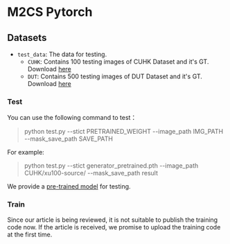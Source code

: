 # M2CS Pytorch

## Datasets
- `test_data`: The data for testing.
  - `CUHK`: Contains 100 testing images of CUHK Dataset and it's GT. Download [here](https://github.com/jerysaw/M2CS/releases/download/model/CUHK.rar)
  - `DUT`: Contains 500 testing images of DUT Dataset and it's GT. Download [here](https://github.com/jerysaw/M2CS/releases/download/model/DUT.rar)

### Test
You can use the following command to test：
> python test.py --stict PRETRAINED_WEIGHT --image_path IMG_PATH --mask_save_path SAVE_PATH

For example:
> python test.py --stict generator_pretrained.pth --image_path CUHK/xu100-source/ --mask_save_path result

We provide a [pre-trained model](https://github.com/jerysaw/M2CS/releases/download/model/generator_pretrained.rar) for testing.

### Train
Since our article is being reviewed, it is not suitable to publish the training code now. If the article is received, we promise to upload the training code at the first time.
